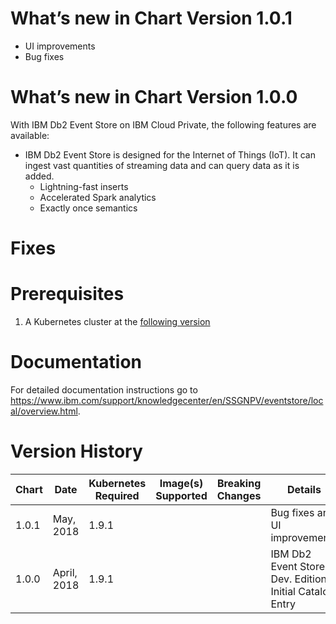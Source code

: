# What’s new in Chart Version 1.0.1
 * UI improvements
 * Bug fixes

# What’s new in Chart Version 1.0.0

With IBM Db2 Event Store on IBM Cloud Private, the following features are available:
* IBM Db2 Event Store is designed for the Internet of Things (IoT). It can ingest vast quantities of streaming data and can query data as it is added.
  * Lightning-fast inserts
  * Accelerated Spark analytics
  * Exactly once semantics

# Fixes

# Prerequisites
1. A Kubernetes cluster at the [following version](https://www.ibm.com/support/knowledgecenter/en/SSBS6K_2.1.0.2/getting_started/components.html)

# Documentation
For detailed documentation instructions go to https://www.ibm.com/support/knowledgecenter/en/SSGNPV/eventstore/local/overview.html.

# Version History

| Chart | Date | Kubernetes Required | Image(s) Supported | Breaking Changes | Details |
| ----- | ---- | ------------ | ------------------ | ---------------- | ------- |
| 1.0.1 | May, 2018 | 1.9.1 |  |  | Bug fixes and UI improvements  |
| 1.0.0 | April, 2018 | 1.9.1 |  |  | IBM Db2 Event Store Dev. Edition. Initial Catalog Entry  |
